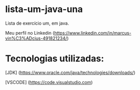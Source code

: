 # lista-um-java-una
Lista de exercício um, em java.

Meu perfil no Linkedin (https://www.linkedin.com/in/marcus-vin%C3%ADcius-491821234/)

# Tecnologias utilizadas: 

[JDK] (https://www.oracle.com/java/technologies/downloads/)

[VSCODE] (https://code.visualstudio.com)
